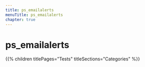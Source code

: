 ```yaml
---
title: ps_emailalerts
menuTitle: ps_emailalerts
chapter: true
---
```


# ps_emailalerts

{{% children titlePages="Tests" titleSections="Categories" %}}
